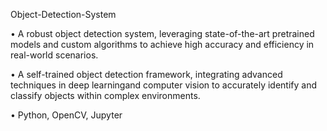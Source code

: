 Object-Detection-System

• A robust object detection system, leveraging state-of-the-art pretrained models and custom algorithms to achieve high accuracy and efficiency in real-world scenarios.

• A self-trained object detection framework, integrating advanced techniques in deep learningand computer vision to accurately identify and classify objects within complex environments.

• Python, OpenCV, Jupyter
